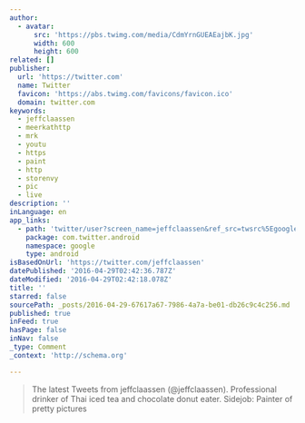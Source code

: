 ```yaml
---
author:
  - avatar:
      src: 'https://pbs.twimg.com/media/CdmYrnGUEAEajbK.jpg'
      width: 600
      height: 600
related: []
publisher:
  url: 'https://twitter.com'
  name: Twitter
  favicon: 'https://abs.twimg.com/favicons/favicon.ico'
  domain: twitter.com
keywords:
  - jeffclaassen
  - meerkathttp
  - mrk
  - youtu
  - https
  - paint
  - http
  - storenvy
  - pic
  - live
description: ''
inLanguage: en
app_links:
  - path: 'twitter/user?screen_name=jeffclaassen&ref_src=twsrc%5Egoogle%7Ctwcamp%5Eandroidseo%7Ctwgr%5Eprofile'
    package: com.twitter.android
    namespace: google
    type: android
isBasedOnUrl: 'https://twitter.com/jeffclaassen'
datePublished: '2016-04-29T02:42:36.787Z'
dateModified: '2016-04-29T02:42:18.078Z'
title: ''
starred: false
sourcePath: _posts/2016-04-29-67617a67-7986-4a7a-be01-db26c9c4c256.md
published: true
inFeed: true
hasPage: false
inNav: false
_type: Comment
_context: 'http://schema.org'

---
```

> The latest Tweets from jeffclaassen (@jeffclaassen). Professional drinker of Thai iced tea and chocolate donut eater. Sidejob: Painter of pretty pictures